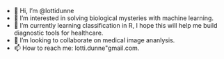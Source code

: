 - 👋 Hi, I’m @lottidunne
- 👀 I’m interested in solving biological mysteries with machine learning.
- 🌱 I’m currently learning classification in R, I hope this will help me build diagnostic tools for healthcare.
- 💞️ I’m looking to collaborate on medical image ananlysis.
- 📫 How to reach me: lotti.dunne"gmail.com.

<!---
lottidunne/lottidunne is a ✨ special ✨ repository because its `README.md` (this file) appears on your GitHub profile.
You can click the Preview link to take a look at your changes.
--->
